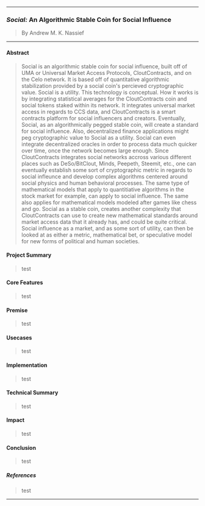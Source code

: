___
### *Social:* An Algorithmic Stable Coin for Social Influence
> By Andrew M. K. Nassief
___

#### Abstract
> Social is an algorithmic stable coin for social influence, built off of UMA or Universal Market Access Protocols, CloutContracts, and on the Celo network. It is based off of quantitative algorithmic stabilization provided by a social coin's percieved cryptographic value. Social is a utility. This technology is conceptual. How it works is by integrating statistical averages for the CloutContracts coin and social tokens staked within its network. It integrates universal market access in regards to CCS data, and CloutContracts is a smart contracts platform for social influencers and creators. Eventually, Social, as an algorithmically pegged stable coin, will create a standard for social influence. Also, decentralized finance applications might peg cryptographic value to Social as a utility. Social can even integrate decentralized oracles in order to process data much quicker over time, once the network becomes large enough. Since CloutContracts integrates social networks accross various different places such as DeSo/BitClout, Minds, Peepeth, Steemit, etc., one can eventually establish some sort of cryptographic metric in regards to social infleunce and develop complex algorithms centered around social physics and human behavioral processes. The same type of mathematical models that apply to quantitiative algorithms in the stock market for example, can apply to social influence. The same also applies for mathematical models modeled after games like chess and go. Social as a stable coin, creates another complexity that CloutContracts can use to create new mathematical standards around 
market access data that it already has, and could be quite critical. Social influence as a market, and as some sort of utility, can then be looked at as either a metric, mathematical bet, or speculative model for new forms of political and human societies.

#### Project Summary
> test

#### Core Features
> test

#### Premise
> test

#### Usecases
> test

#### Implementation
> test

#### Technical Summary
> test

#### Impact
> test

#### Conclusion
> test

##### References
> test

___
